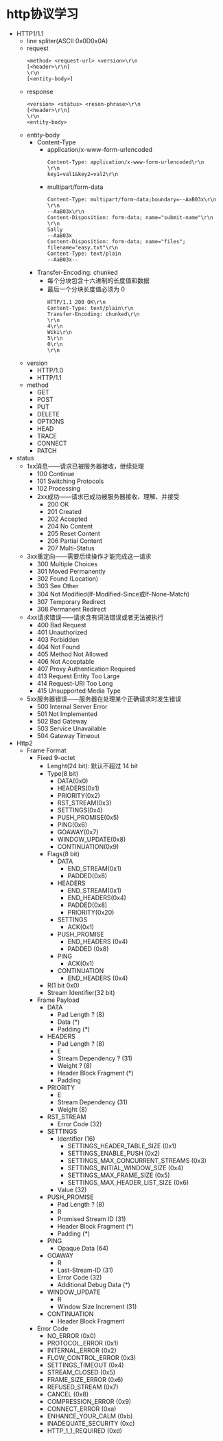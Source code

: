 # http协议学习
- HTTP1/1.1
    - line spliter(ASCII 0x0D0x0A)
    - request
      ```tcp
      <method> <request-url> <version>\r\n
      [<header>\r\n]
      \r\n
      [<entity-body>]
      ```
    - response
      ```tcp
      <version> <status> <reson-phrase>\r\n
      [<header>\r\n]
      \r\n
      <entity-body>
      ```
    - entity-body
        - Content-Type
            - application/x-www-form-urlencoded
              ```tcp
              Content-Type: application/x-www-form-urlencoded\r\n
              \r\n
              key1=val1&key2=val2\r\n
              ```
            - multipart/form-data
              ```tcp
              Content-Type: multipart/form-data;boundary=--AaB03x\r\n
              \r\n
              --AaB03x\r\n
              Content-Disposition: form-data; name="submit-name"\r\n
              \r\n
              Sally
              --AaB03x
              Content-Disposition: form-data; name="files"; filename="easy.txt"\r\n
              Content-Type: text/plain
              --AaB03x--
              ```
        - Transfer-Encoding: chunked
            - 每个分块包含十六进制的长度值和数据
            - 最后一个分块长度值必须为 0
              ```tcp
              HTTP/1.1 200 OK\r\n
              Content-Type: text/plain\r\n
              Transfer-Encoding: chunked\r\n
              \r\n
              4\r\n
              Wiki\r\n
              5\r\n
              0\r\n
              \r\n
              ```
    - version
        - HTTP/1.0
        - HTTP/1.1
    - method
        - GET
        - POST
        - PUT
        - DELETE
        - OPTIONS
        - HEAD
        - TRACE
        - CONNECT
        - PATCH
- status
    - 1xx消息——请求已被服务器接收，继续处理
        - 100 Continue
        - 101 Switching Protocols
        - 102 Processing
      - 2xx成功——请求已成功被服务器接收、理解、并接受
        - 200 OK
        - 201 Created
        - 202 Accepted
        - 204 No Content
        - 205 Reset Content
        - 206 Partial Content
        - 207 Multi-Status
    - 3xx重定向——需要后续操作才能完成这一请求
        - 300 Multiple Choices
        - 301 Moved Permanently
        - 302 Found (Location)
        - 303 See Other
        - 304 Not Modified(If-Modified-Since或If-None-Match)
        - 307 Temporary Redirect
        - 308 Permanent Redirect
    - 4xx请求错误——请求含有词法错误或者无法被执行
        - 400 Bad Request
        - 401 Unauthorized
        - 403 Forbidden
        - 404 Not Found
        - 405 Method Not Allowed
        - 406 Not Acceptable
        - 407 Proxy Authentication Required
        - 413 Request Entity Too Large
        - 414 Request-URI Too Long
        - 415 Unsupported Media Type
    - 5xx服务器错误——服务器在处理某个正确请求时发生错误
        - 500 Internal Server Error
        - 501 Not Implemented
        - 502 Bad Gateway
        - 503 Service Unavailable
        - 504 Gateway Timeout
- Http2
    - Frame Format
        - Fixed 9-octet
            - Lenght(24 bit): 默认不超过 14 bit
            - Type(8 bit)
                - DATA(0x0)
                - HEADERS(0x1)
                - PRIORITY(0x2)
                - RST_STREAM(0x3)
                - SETTINGS(0x4)
                - PUSH_PROMISE(0x5)
                - PING(0x6)
                - GOAWAY(0x7)
                - WINDOW_UPDATE(0x8)
                - CONTINUATION(0x9)
            - Flags(8 bit)
                - DATA
                    - END_STREAM(0x1)
                    - PADDED(0x8)
                - HEADERS
                    - END_STREAM(0x1)
                    - END_HEADERS(0x4)
                    - PADDED(0x8)
                    - PRIORITY(0x20)
                - SETTINGS
                    - ACK(0x1)
                - PUSH_PROMISE
                    - END_HEADERS (0x4)
                    - PADDED (0x8)
                - PING
                    - ACK(0x1)
                - CONTINUATION
                    - END_HEADERS (0x4)
            - R(1 bit 0x0)
            - Stream Identifier(32 bit)
        - Frame Payload
            - DATA
                - Pad Length ? (8)
                - Data (*)
                - Padding (*)
            - HEADERS
                - Pad Length ? (8)
                - E
                - Stream Dependency ? (31)
                - Weight ? (8)
                - Header Block Fragment (*)
                - Padding
            - PRIORITY
                - E
                - Stream Dependency (31)
                - Weight (8)
            - RST_STREAM
                - Error Code (32)
            - SETTINGS
                - Identifier (16)
                    - SETTINGS_HEADER_TABLE_SIZE (0x1)
                    - SETTINGS_ENABLE_PUSH (0x2)
                    - SETTINGS_MAX_CONCURRENT_STREAMS (0x3)
                    - SETTINGS_INITIAL_WINDOW_SIZE (0x4)
                    - SETTINGS_MAX_FRAME_SIZE (0x5)
                    - SETTINGS_MAX_HEADER_LIST_SIZE (0x6)
                - Value (32)
            - PUSH_PROMISE
                - Pad Length ? (8)
                - R
                - Promised Stream ID (31)
                - Header Block Fragment (*)
                - Padding (*)
            - PING
                - Opaque Data (64)
            - GOAWAY
                - R
                - Last-Stream-ID (31)
                - Error Code (32)
                - Additional Debug Data (*)
            - WINDOW_UPDATE
                - R
                - Window Size Increment (31)
            - CONTINUATION
                - Header Block Fragment
        - Error Code
            - NO_ERROR (0x0)
            - PROTOCOL_ERROR (0x1)
            - INTERNAL_ERROR (0x2)
            - FLOW_CONTROL_ERROR (0x3)
            - SETTINGS_TIMEOUT (0x4)
            - STREAM_CLOSED (0x5)
            - FRAME_SIZE_ERROR (0x6)
            - REFUSED_STREAM (0x7)
            - CANCEL (0x8)
            - COMPRESSION_ERROR (0x9)
            - CONNECT_ERROR (0xa)
            - ENHANCE_YOUR_CALM (0xb)
            - INADEQUATE_SECURITY (0xc)
            - HTTP_1_1_REQUIRED (0xd)